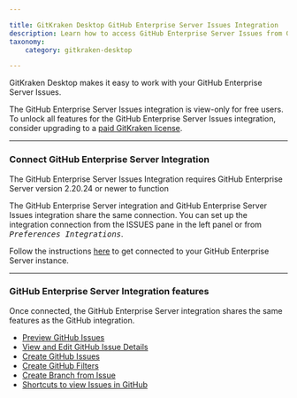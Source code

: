```yaml
---

title: GitKraken Desktop GitHub Enterprise Server Issues Integration
description: Learn how to access GitHub Enterprise Server Issues from GitKraken Desktop
taxonomy:
    category: gitkraken-desktop

---
```


GitKraken Desktop makes it easy to work with your GitHub Enterprise Server Issues.


<div class='callout callout--basic'>
    <p>The GitHub Enterprise Server Issues integration is view-only for free users. To unlock all features for the GitHub Enterprise Server Issues integration, consider upgrading to a <a href="https://gitkraken.com/pricing"> paid GitKraken license</a>. </p>
</div>

***

### Connect GitHub Enterprise Server Integration

<div class='callout callout--warning'>
    <p>The GitHub Enterprise Server Issues Integration requires GitHub Enterprise Server version 2.20.24 or newer to function</p>
</div>

The GitHub Enterprise Server integration and GitHub Enterprise Server Issues integration share the same connection. You can set up the integration connection from the ISSUES pane in the left panel or from <kbd><i>Preferences   <i class='fa fa-caret-right'></i>   Integrations</i></kbd>.

Follow the instructions [here](/integrations/github-enterprise/#github-enterprise-authentication) to get connected to your GitHub Enterprise Server instance.

***

### GitHub Enterprise Server Integration features

Once connected, the GitHub Enterprise Server integration shares the same features as the GitHub integration. 

- [Preview GitHub Issues](/integrations/github-issues/#preview-github-issues)
- [View and Edit GitHub Issue Details](/integrations/github-issues/#view-and-edit-github-issue-details)
- [Create GitHub Issues](/integrations/github-issues/#create-new-github-issue)
- [Create GitHub Filters](/integrations/github-issues/#create-filters)
- [Create Branch from Issue](/integrations/github-issues/#create-branches-from-issue)
- [Shortcuts to view Issues in GitHub](/integrations/github-issues/#copy-issue-link-or-view-in-github)

